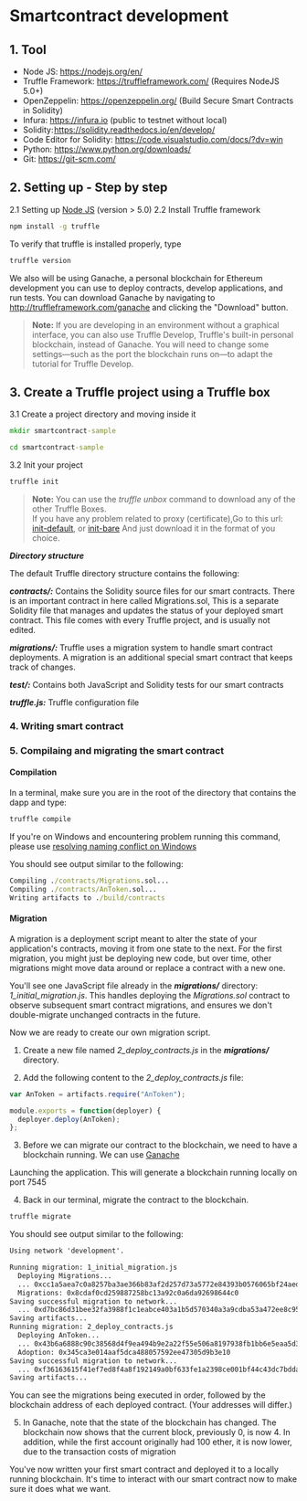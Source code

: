 # Smartcontract development

## 1. Tool
- Node JS: https://nodejs.org/en/
- Truffle Framework: https://truffleframework.com/  (Requires NodeJS 5.0+)
- OpenZeppelin: https://openzeppelin.org/ (Build Secure Smart Contracts in Solidity)
- Infura: https://infura.io (public to testnet without local)
- Solidity: https://solidity.readthedocs.io/en/develop/
- Code Editor for Solidity: https://code.visualstudio.com/docs/?dv=win
- Python: https://www.python.org/downloads/
- Git: https://git-scm.com/

## 2. Setting up - Step by step
2.1 Setting up [Node JS](https://nodejs.org/en/) (version > 5.0)
2.2 Install Truffle framework
```cmd
npm install -g truffle
```
To verify that truffle is installed properly, type
```cmd
truffle version
```
We also will be using Ganache, a personal blockchain for Ethereum development you can use to deploy contracts, develop applications, and run tests. You can download Ganache by navigating to http://truffleframework.com/ganache and clicking the "Download" button.
>**Note:** If you are developing in an environment without a graphical interface, you can also use Truffle Develop, Truffle's built-in personal blockchain, instead of Ganache. You will need to change some settings—such as the port the blockchain runs on—to adapt the tutorial for Truffle Develop.

## 3. Create a Truffle project using a Truffle box
3.1 Create a project directory and moving inside it
```cmd
mkdir smartcontract-sample

cd smartcontract-sample
```
3.2 Init your project
```cmd
truffle init
```
>**Note:** You can use the *truffle unbox <box-name>* command to download any of the other Truffle Boxes. \
If you have any problem related to proxy (certificate),Go to this url: [init-default](https://github.com/trufflesuite/truffle-init-default), or [init-bare](https://github.com/trufflesuite/truffle-init-bare)
And just download it in the format of you choice.

***Directory structure***  

The default Truffle directory structure contains the following:

***contracts/:*** Contains the Solidity source files for our smart contracts. There is an important contract in here called Migrations.sol, This is a separate Solidity file that manages and updates the status of your deployed smart contract. This file comes with every Truffle project, and is usually not edited.

***migrations/:*** Truffle uses a migration system to handle smart contract deployments. A migration is an additional special smart contract that keeps track of changes.

***test/:*** Contains both JavaScript and Solidity tests for our smart contracts

***truffle.js:*** Truffle configuration file

### 4. Writing smart contract

### 5. Compilaing and migrating the smart contract

#### Compilation
In a terminal, make sure you are in the root of the directory that contains the dapp and type:
```cmd
truffle compile
```
If you're on Windows and encountering problem running this command, please use [resolving naming conflict on Windows](https://truffleframework.com/docs/advanced/configuration#resolving-naming-conflicts-on-windows)

You should see output similar to the following:
```cmd
Compiling ./contracts/Migrations.sol...
Compiling ./contracts/AnToken.sol...
Writing artifacts to ./build/contracts
```

#### Migration
A migration is a deployment script meant to alter the state of your application's contracts, moving it from one state to the next. For the first migration, you might just be deploying new code, but over time, other migrations might move data around or replace a contract with a new one.

You'll see one JavaScript file already in the ***migrations/*** directory: *1_initial_migration.js*. This handles deploying the *Migrations.sol* contract to observe subsequent smart contract migrations, and ensures we don't double-migrate unchanged contracts in the future.

Now we are ready to create our own migration script.

1. Create a new file named *2_deploy_contracts.js* in the ***migrations/*** directory.

2. Add the following content to the *2_deploy_contracts.js* file:

```js
var AnToken = artifacts.require("AnToken");

module.exports = function(deployer) {
  deployer.deploy(AnToken);
};
```
3. Before we can migrate our contract to the blockchain, we need to have a blockchain running. We can use [Ganache](https://truffleframework.com/ganache)

 Launching the application. This will generate a blockchain running locally on port 7545

4. Back in our terminal, migrate the contract to the blockchain.
```cmd
truffle migrate
```
You should see output similar to the following:
```cmd
Using network 'development'.

Running migration: 1_initial_migration.js
  Deploying Migrations...
  ... 0xcc1a5aea7c0a8257ba3ae366b83af2d257d73a5772e84393b0576065bf24aedf
  Migrations: 0x8cdaf0cd259887258bc13a92c0a6da92698644c0
Saving successful migration to network...
  ... 0xd7bc86d31bee32fa3988f1c1eabce403a1b5d570340a3a9cdba53a472ee8c956
Saving artifacts...
Running migration: 2_deploy_contracts.js
  Deploying AnToken...
  ... 0x43b6a6888c90c38568d4f9ea494b9e2a22f55e506a8197938fb1bb6e5eaa5d34
  Adoption: 0x345ca3e014aaf5dca488057592ee47305d9b3e10
Saving successful migration to network...
  ... 0xf36163615f41ef7ed8f4a8f192149a0bf633fe1a2398ce001bf44c43dc7bdda0
Saving artifacts...
```
You can see the migrations being executed in order, followed by the blockchain address of each deployed contract. (Your addresses will differ.)

5. In Ganache, note that the state of the blockchain has changed. The blockchain now shows that the current block, previously 0, is now 4. In addition, while the first account originally had 100 ether, it is now lower, due to the transaction costs of migration

You've now written your first smart contract and deployed it to a locally running blockchain. It's time to interact with our smart contract now to make sure it does what we want.
